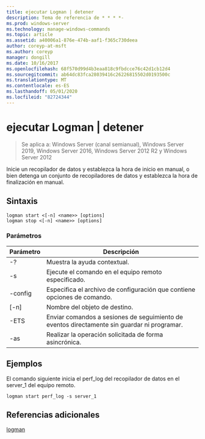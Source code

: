 ```yaml
---
title: ejecutar Logman | detener
description: Tema de referencia de * * * *-
ms.prod: windows-server
ms.technology: manage-windows-commands
ms.topic: article
ms.assetid: a40006a1-876e-474b-aaf1-f365c730deea
author: coreyp-at-msft
ms.author: coreyp
manager: dongill
ms.date: 10/16/2017
ms.openlocfilehash: 68f570d99d4b3eaa818c9fbdcce76c42d1cb12d4
ms.sourcegitcommit: ab64dc83fca28039416c26226815502d0193500c
ms.translationtype: MT
ms.contentlocale: es-ES
ms.lasthandoff: 05/01/2020
ms.locfileid: "82724344"
---
```

# <a name="logman-start--stop"></a>ejecutar Logman | detener

> Se aplica a: Windows Server (canal semianual), Windows Server 2019, Windows Server 2016, Windows Server 2012 R2 y Windows Server 2012

Inicie un recopilador de datos y establezca la hora de inicio en manual, o bien detenga un conjunto de recopiladores de datos y establezca la hora de finalización en manual.  

## <a name="syntax"></a>Sintaxis  
```  
logman start <[-n] <name>> [options]  
logman stop <[-n] <name>> [options]  
```  
### <a name="parameters"></a>Parámetros  

|     Parámetro      |                                 Descripción                                  |
|--------------------|------------------------------------------------------------------------------|
|         -?         |                       Muestra la ayuda contextual.                       |
| -s<computer name> |            Ejecute el comando en el equipo remoto especificado.             |
|  -config <value>   |           Especifica el archivo de configuración que contiene opciones de comando.            |
|    [-n]<name>     |                          Nombre del objeto de destino.                          |
|        -ETS        | Enviar comandos a sesiones de seguimiento de eventos directamente sin guardar ni programar. |
|        -as         |               Realizar la operación solicitada de forma asincrónica.                |

## <a name="examples"></a>Ejemplos  
El comando siguiente inicia el perf_log del recopilador de datos en el server_1 del equipo remoto.  
```  
logman start perf_log -s server_1  
```  
## <a name="additional-references"></a>Referencias adicionales  
[logman](logman.md)  
